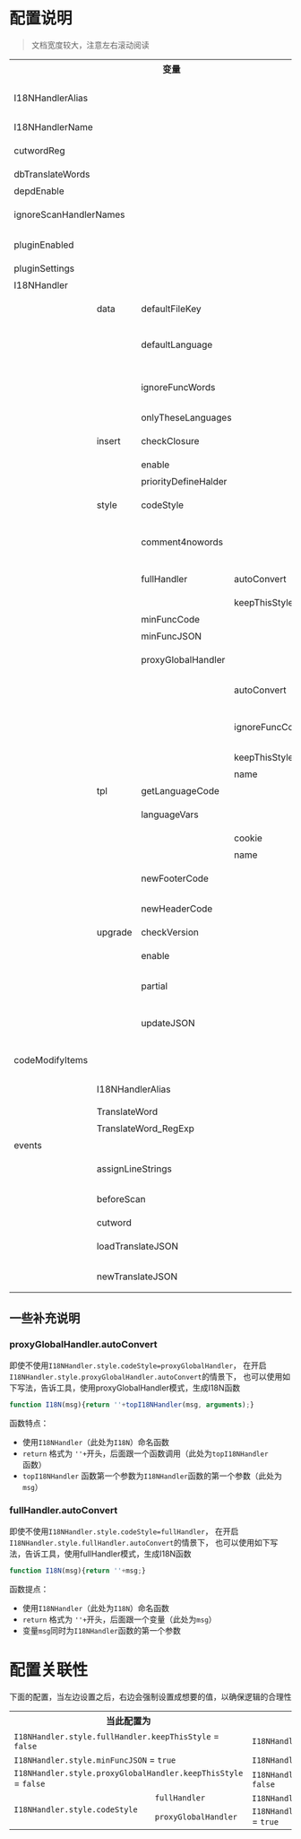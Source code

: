 # 配置说明

> 文档宽度较大，注意左右滚动阅读

<table class="table_big table_options">
	<tr>
		<th colspan="4">变量</th>
		<th>类型</th>
		<th>默认值</th>
		<th>描述</th>
		<th>备注</th>
	</tr>
	<tr><td colspan="4">I18NHandlerAlias</td><td>Array</td><td></td><td>I18NHandlerName的别名</td><td>I18NHandlerAlias优先级比ignoreScanHandlerNames低</td></tr>
	<tr><td colspan="4">I18NHandlerName</td><td>String</td><td>I18N</td><td>插入和运行时包裹的函数名</td><td></td></tr>
	<tr><td colspan="4">cutwordReg</td><td>RegExp|null</td><td>排除所有ascii字符的正则</td><td>分词的正则</td><td></td></tr>
	<tr><td colspan="4">dbTranslateWords</td><td>Object</td><td>null</td><td>导入的翻译数据</td><td></td></tr>
	<tr><td colspan="4">depdEnable</td><td>Boolean</td><td>true</td><td>是否向前兼容逻辑</td><td></td></tr>
	<tr><td colspan="4">ignoreScanHandlerNames</td><td>Object|Array</td><td>console.xxxx</td><td>这些函数里面的调用，或则声明不进行扫描</td><td>函数名带有.，表示对成员方法的调用</td></tr>
	<tr><td colspan="4">pluginEnabled</td><td>Object|Array</td><td></td><td>启用的插件</td><td>空数据则关闭所有，空对象则使用默认</td></tr>
	<tr><td colspan="4">pluginSettings</td><td>Object</td><td></td><td>插件配置</td><td></td></tr>
	<tr><td>I18NHandler</td><td colspan="3"></td><td>Object</td><td></td><td>注入到代码中的I18N函数的一些配置</td><td></td></tr>
	<tr><td rowspan="28"></td><td>data</td><td colspan="2">defaultFileKey</td><td>String</td><td>*</td><td>翻译代码默认标识key</td><td>可以针对filekey，打包定制翻译结果</td></tr>
	<tr><td rowspan="3"></td><td colspan="2">defaultLanguage</td><td>String</td><td>en-US</td><td>当没有找到任何语言包 & 启动了 I18NHandler.style.comment4nowords, 使用这个语言，作为代码中的语言包</td><td></td></tr>
	<tr><td colspan="2">ignoreFuncWords</td><td>Boolean</td><td>false</td><td>翻译的时候，不参考代码中I18N里面的数据</td><td>启动后，如果dbTranslateWords没有数据，直接删除翻译</td></tr>
	<tr><td colspan="2">onlyTheseLanguages</td><td>Array</td><td></td><td>只打包这个列表内语言包到代码中</td><td>数组为空则不受限制</td></tr>
	<tr><td>insert</td><td colspan="2">checkClosure</td><td>Boolean</td><td>true</td><td>插入I18N函数前，检查所在位置，必须闭包</td><td></td></tr>
	<tr><td rowspan="2"></td><td colspan="2">enable</td><td>Boolean</td><td>true</td><td>是否插入新的I18N函数</td><td></td></tr>
	<tr><td colspan="2">priorityDefineHalder</td><td>Boolean</td><td>true</td><td>新的I18N函数优先插入到define函数</td><td></td></tr>
	<tr><td>style</td><td colspan="2">codeStyle</td><td>String</td><td>fullHandler</td><td>优先使用的代码风格（fullHandler/proxyGlobalHandler）</td><td></td></tr>
	<tr><td rowspan="10"></td><td colspan="2">comment4nowords</td><td>Boolean</td><td>true</td><td>在源代码中，输出所有提取的关键字中，没有翻译结果的关键字，以注释的形式插入</td><td></td></tr>
	<tr><td>fullHandler</td><td>autoConvert</td><td>Boolean</td><td>true</td><td>将源码中类fullHandler写法的I18N函数，转换为标准的fullHandler</td><td></td></tr>
	<tr><td></td><td>keepThisStyle</td><td>Boolean</td><td>true</td><td>已经转的函数，是否维持此状态</td><td>权重高于autoConvert</td></tr>
	<tr><td colspan="2">minFuncCode</td><td>Boolean</td><td>false</td><td>对插入的I18N进行代码压缩</td><td></td></tr>
	<tr><td colspan="2">minFuncJSON</td><td>Boolean</td><td>false</td><td>压缩插入到代码中的翻译结果JSON</td><td>设置true，会导致</td></tr>
	<tr><td>proxyGlobalHandler</td><td></td><td>Object</td><td></td><td>在I18N函数体内，调用外部函数，代替插入过多代码的方式</td><td></td></tr>
	<tr><td rowspan="4"></td><td>autoConvert</td><td>Boolean</td><td>true</td><td>将源码中类proxyGlobal写法的I18N函数，转换为标准的proxyGlobalHandler</td><td></td></tr>
	<tr><td>ignoreFuncCodeName</td><td>Boolean</td><td>false</td><td>忽略源代码中解析出来的外部函数名，强制使用配置的函数名</td><td>如果原来有值，但不同，会触发更新；原来没有，则不会进行更新</td></tr>
	<tr><td>keepThisStyle</td><td>Boolean</td><td>true</td><td>已经转的函数，是否维持此状态</td><td>权重高于autoConvert</td></tr>
	<tr><td>name</td><td>String</td><td>topI18N</td><td>调用的外部函数名</td><td></td></tr>
	<tr><td>tpl</td><td colspan="2">getLanguageCode</td><td>String|Function</td><td></td><td>js代码中，获取当前语言包的代码</td><td></td></tr>
	<tr><td rowspan="5"></td><td>languageVars</td><td></td><td>Object</td><td></td><td>getLanguageCode中可替换$LanguageVars.xxxx$的变量</td><td></td></tr>
	<tr><td rowspan="2"></td><td>cookie</td><td>String</td><td>proj.i18n_lan</td><td>获取语言包通用变量-cookie版</td><td></td></tr>
	<tr><td>name</td><td>String</td><td>__i18n_lan__</td><td>获取语言包通用变量</td><td></td></tr>
	<tr><td colspan="2">newFooterCode</td><td>String</td><td>/* eslint-enable */</td><td>新插入的I18N函数外包裹的内容-结束部分</td><td></td></tr>
	<tr><td colspan="2">newHeaderCode</td><td>String</td><td>/* eslint-disable */</td><td>新插入的I18N函数外包裹的内容-开始部分</td><td></td></tr>
	<tr><td>upgrade</td><td colspan="2">checkVersion</td><td>Boolean</td><td>true</td><td>函数版本号不同的时候，是否更新函数体</td><td></td></tr>
	<tr><td rowspan="3"></td><td colspan="2">enable</td><td>Boolean</td><td>true</td><td>能否更新已插入代码中I18N函数体的总开关</td><td>已经初始化的I18N函数，不会主动更新</td></tr>
	<tr><td colspan="2">partial</td><td>Boolean</td><td>true</td><td>对I18N函数优先进行局部更新（只更新翻译数据）</td><td></td></tr>
	<tr><td colspan="2">updateJSON</td><td>Boolean</td><td>true</td><td>是否更新代码中的翻译结果JSON</td><td>此配置只影响输出代码的结果，不会影响输出的JSON结果</td></tr>
	<tr><td>codeModifyItems</td><td colspan="3"></td><td>Object|Array</td><td></td><td>设置可修改的源码类型</td><td>空数据则关闭所有，空对象则使用默认</td></tr>
	<tr><td rowspan="3"></td><td colspan="3">I18NHandlerAlias</td><td>Boolean</td><td>true</td><td>将I18NHandlerAlias统一成I18NHandlerName</td><td></td></tr>
	<tr><td colspan="3">TranslateWord</td><td>Boolean</td><td>true</td><td>将分词的结果，用I18N函数包裹起来</td><td></td></tr>
	<tr><td colspan="3">TranslateWord_RegExp</td><td>Boolean</td><td>false</td><td>TranslateWord中的RegExp类型</td><td></td></tr>
	<tr><td>events</td><td colspan="3"></td><td>Object</td><td></td><td>可监听的事件</td><td></td></tr>
	<tr><td rowspan="5"></td><td colspan="3">assignLineStrings</td><td>Function</td><td>null</td><td>将分词结果绑定ast时触发，可调整分词和ast的对应关系</td><td></td></tr>
	<tr><td colspan="3">beforeScan</td><td>Function</td><td>null</td><td>逐步扫描源码ast树时触发，可对ast结构进行预处理&判断</td><td></td></tr>
	<tr><td colspan="3">cutword</td><td>Function</td><td>null</td><td>分词之后触发，可对分词结果进行优化</td><td></td></tr>
	<tr><td colspan="3">loadTranslateJSON</td><td>Function</td><td>null</td><td>从源码I18N函数体中提取到翻译数据时触发，可修改数据</td><td></td></tr>
	<tr><td colspan="3">newTranslateJSON</td><td>Function</td><td>null</td><td>生成新的I18N函数时触发，可对翻译数据进行再加工</td><td></td></tr>
</table>


## 一些补充说明

### proxyGlobalHandler.autoConvert

即使不使用`I18NHandler.style.codeStyle=proxyGlobalHandler`，
在开启`I18NHandler.style.proxyGlobalHandler.autoConvert`的情景下，
也可以使用如下写法，告诉工具，使用proxyGlobalHandler模式，生成I18N函数

```javascript
function I18N(msg){return ''+topI18NHandler(msg, arguments);}
```

函数特点：

 * 使用`I18NHandler`（此处为`I18N`）命名函数
 * `return` 格式为 `''+`开头，后面跟一个函数调用（此处为`topI18NHandler`函数）
 * `topI18NHandler` 函数第一个参数为`I18NHandler`函数的第一个参数（此处为`msg`）


### fullHandler.autoConvert

即使不使用`I18NHandler.style.codeStyle=fullHandler`，
在开启`I18NHandler.style.fullHandler.autoConvert`的情景下，
也可以使用如下写法，告诉工具，使用fullHandler模式，生成I18N函数

```javascript
function I18N(msg){return ''+msg;}
```

函数提点：

 * 使用`I18NHandler`（此处为`I18N`）命名函数
 * `return` 格式为 `''+`开头，后面跟一个变量（此处为`msg`）
 * 变量`msg`同时为`I18NHandler`函数的第一个参数




# 配置关联性

下面的配置，当左边设置之后，右边会强制设置成想要的值，以确保逻辑的合理性

<table>
	<tr>
		<th colspan="2">当此配置为</th>
		<th>将强制设置成</th>
	</tr>
	<tr><td colspan="2"><code>I18NHandler.style.fullHandler.keepThisStyle</code> = <code>false</code></td><td><code>I18NHandler.style.fullHandler.autoConvert</code> = <code>false</code></td></tr>
	<tr><td colspan="2"><code>I18NHandler.style.minFuncJSON</code> = <code>true</code></td><td><code>I18NHandler.style.comment4nowords</code> = <code>false</code></td></tr>
	<tr><td colspan="2"><code>I18NHandler.style.proxyGlobalHandler.keepThisStyle</code> = <code>false</code></td><td><code>I18NHandler.style.proxyGlobalHandler.autoConvert</code> = <code>false</code></td></tr>
	<tr><td rowspan="2"><code>I18NHandler.style.codeStyle</code></td><td><code>fullHandler</code></td><td><code>I18NHandler.style.fullHandler.keepThisStyle</code> = <code>true</code></td></tr>
	<tr><td><code>proxyGlobalHandler</code></td><td><code>I18NHandler.style.proxyGlobalHandler.keepThisStyle</code> = <code>true</code></td></tr>
</table>
